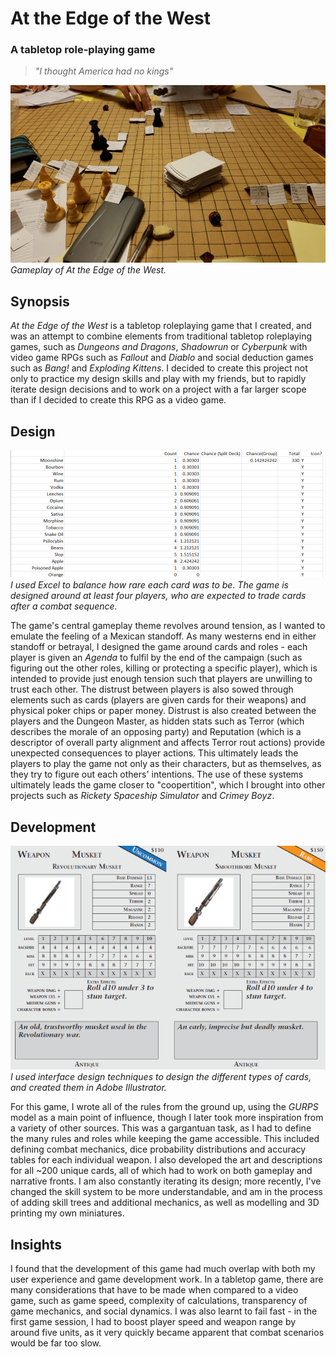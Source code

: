 # At the Edge of the West
### A tabletop role-playing game

> _"I thought America had no kings"_

![Gameplay of At the Edge of the West](./assets/img/md/eotw/eotw_0.jpg)  
_Gameplay of At the Edge of the West._

## Synopsis

_At the Edge of the West_ is a tabletop roleplaying game that I created, and was an attempt to combine elements from traditional tabletop roleplaying games, such as _Dungeons and Dragons_, _Shadowrun_ or _Cyberpunk_ with video game RPGs such as _Fallout_ and _Diablo_ and social deduction games such as _Bang!_ and _Exploding Kittens_. I decided to create this project not only to practice my design skills and play with my friends, but to rapidly iterate design decisions and to work on a project with a far larger scope than if I decided to create this RPG as a video game.

## Design

![Probabilities of picking up medical cards](./assets/img/md/eotw/eotw_card_stats.png)  
_I used Excel to balance how rare each card was to be. The game is designed around at least four players, who are expected to trade cards after a combat sequence._

The game's central gameplay theme revolves around tension, as I wanted to emulate the feeling of a Mexican standoff. As many westerns end in either standoff or betrayal, I designed the game around cards and roles - each player is given an _Agenda_ to fulfil by the end of the campaign (such as figuring out the other roles, killing or protecting a specific player), which is intended to provide just enough tension such that players are unwilling to trust each other. The distrust between players is also sowed through elements such as cards (players are given cards for their weapons) and physical poker chips or paper money. Distrust is also created between the players and the Dungeon Master, as hidden stats such as Terror (which describes the morale of an opposing party) and Reputation (which is a descriptor of overall party alignment and affects Terror rout actions) provide unexpected consequences to player actions. This ultimately leads the players to play the game not only as their characters, but as themselves, as they try to figure out each others' intentions. The use of these systems ultimately leads the game closer to "coopertition", which I brought into other projects such as _Rickety Spaceship Simulator_ and _Crimey Boyz_.

## Development


![Weapon cards](./assets/img/md/eotw/eotw_weapons.png)  
_I used interface design techniques to design the different types of cards, and created them in Adobe Illustrator._


For this game, I wrote all of the rules from the ground up, using the _GURPS_ model as a main point of influence, though I later took more inspiration from a variety of other sources. This was a gargantuan task, as I had to define the many rules and roles while keeping the game accessible. This included defining combat mechanics, dice probability distributions and accuracy tables for each individual weapon. I also developed the art and descriptions for all ~200 unique cards, all of which had to work on both gameplay and narrative fronts. I am also constantly iterating its design; more recently, I've changed the skill system to be more understandable, and am in the process of adding skill trees and additional mechanics, as well as modelling and 3D printing my own miniatures.

## Insights

I found that the development of this game had much overlap with both my user experience and game development work. In a tabletop game, there are many considerations that have to be made when compared to a video game, such as game speed, complexity of calculations, transparency of game mechanics, and social dynamics. I was also learnt to fail fast - in the first game session, I had to boost player speed and weapon range by around five units, as it very quickly became apparent that combat scenarios would be far too slow.

